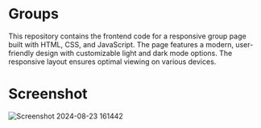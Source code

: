 # Groups
This repository contains the frontend code for a responsive group page built with HTML, CSS, and JavaScript. The page features a modern, user-friendly design with customizable light and dark mode options. The responsive layout ensures optimal viewing on various devices.

# Screenshot
![Screenshot 2024-08-23 161442](https://github.com/user-attachments/assets/09389c78-be43-4167-a630-cebf3a529e2d)
